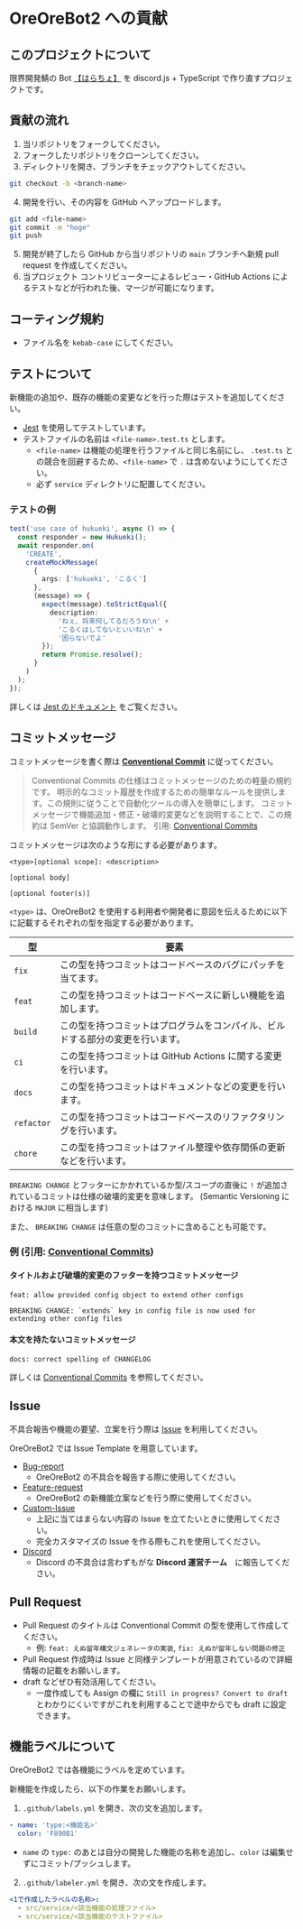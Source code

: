# OreOreBot2 への貢献

## このプロジェクトについて

限界開発鯖の Bot [【はらちょ】](https://github.com/approvers/OreOreBot) を discord.js +
TypeScript で作り直すプロジェクトです。

## 貢献の流れ

1. 当リポジトリをフォークしてください。
2. フォークしたリポジトリをクローンしてください。
3. ディレクトリを開き、ブランチをチェックアウトしてください。

```sh
git checkout -b <branch-name>
```

4. 開発を行い、その内容を GitHub へアップロードします。

```sh
git add <file-name>
git commit -m "hoge"
git push
```

5. 開発が終了したら GitHub から当リポジトリの `main` ブランチへ新規 pull request を作成してください。
6. 当プロジェクト コントリビューターによるレビュー・GitHub Actions によるテストなどが行われた後、マージが可能になります。

## コーティング規約

- ファイル名を `kebab-case` にしてください。

## テストについて

新機能の追加や、既存の機能の変更などを行った際はテストを追加してください。

- [Jest](https://jestjs.io/ja/) を使用してテストしています。
- テストファイルの名前は `<file-name>.test.ts` とします。
  - `<file-name>` は機能の処理を行うファイルと同じ名前にし、 `.test.ts` との競合を回避するため、`<file-name>` で `.` は含めないようにしてください。
  - 必ず `service` ディレクトリに配置してください。

### テストの例

```typescript
test('use case of hukueki', async () => {
  const responder = new Hukueki();
  await responder.on(
    'CREATE',
    createMockMessage(
      {
        args: ['hukueki', 'こるく']
      },
      (message) => {
        expect(message).toStrictEqual({
          description:
            'ねぇ、将来何してるだろうね\n' +
            'こるくはしてないといいね\n' +
            '困らないでよ'
        });
        return Promise.resolve();
      }
    )
  );
});
```

詳しくは [Jest のドキュメント](https://jestjs.io/ja/docs/getting-started) をご覧ください。

## コミットメッセージ

コミットメッセージを書く際は [**Conventional Commit**](https://conventionalcommits.org/ja/) に従ってください。

> Conventional Commits の仕様はコミットメッセージのための軽量の規約です。 明示的なコミット履歴を作成するための簡単なルールを提供します。この規則に従うことで自動化ツールの導入を簡単にします。 コミットメッセージで機能追加・修正・破壊的変更などを説明することで、この規約は SemVer と協調動作します。
> 引用: [Conventional Commits](https://conventionalcommits.org/ja/)

コミットメッセージは次のような形にする必要があります。

```
<type>[optional scope]: <description>

[optional body]

[optional footer(s)]
```

`<type>` は、OreOreBot2 を使用する利用者や開発者に意図を伝えるために以下に記載するそれぞれの型を指定する必要があります。

| 型         | 要素                                                                           |
| ---------- | ------------------------------------------------------------------------------ |
| `fix`      | この型を持つコミットはコードベースのバグにパッチを当てます。                   |
| `feat`     | この型を持つコミットはコードベースに新しい機能を追加します。                   |
| `build`    | この型を持つコミットはプログラムをコンパイル、ビルドする部分の変更を行います。 |
| `ci`       | この型を持つコミットは GitHub Actions に関する変更を行います。                 |
| `docs`     | この型を持つコミットはドキュメントなどの変更を行います。                       |
| `refactor` | この型を持つコミットはコードベースのリファクタリングを行います。               |
| `chore`    | この型を持つコミットはファイル整理や依存関係の更新などを行います。             |

`BREAKING CHANGE` とフッターにかかれているか型/スコープの直後に `!` が追加されているコミットは仕様の破壊的変更を意味します。 (Semantic Versioning における `MAJOR` に相当します)

また、 `BREAKING CHANGE` は任意の型のコミットに含めることも可能です。

### 例 (引用: [Conventional Commits](https://conventionalcommits.org/ja))

#### タイトルおよび破壊的変更のフッターを持つコミットメッセージ

```
feat: allow provided config object to extend other configs

BREAKING CHANGE: `extends` key in config file is now used for extending other config files
```

#### 本文を持たないコミットメッセージ

```
docs: correct spelling of CHANGELOG
```

詳しくは [Conventional Commits](https://conventionalcommits.org/) を参照してください。

## Issue

不具合報告や機能の要望、立案を行う際は [Issue](https://github.com/approvers/OreOreBot2/issues/new/choose) を利用してください。

OreOreBot2 では Issue Template を用意しています。

- [Bug-report](https://github.com/approvers/OreOreBot2/issues/new?assignees=&labels=bug&template=bug-report.md&title=)
  - OreOreBot2 の不具合を報告する際に使用してください。
- [Feature-request](https://github.com/approvers/OreOreBot2/issues/new?assignees=&labels=enhancement&template=feature-request.md&title=feat%3A+)
  - OreOreBot2 の新機能立案などを行う際に使用してください。
- [Custom-Issue](https://github.com/approvers/OreOreBot2/issues/new?assignees=&labels=&template=custom-issue.md&title=)
  - 上記に当てはまらない内容の Issue を立てたいときに使用してください。
  - 完全カスタマイズの Issue を作る際もこれを使用してください。
- [Discord](https://support.discord.com/hc/ja/requests/new?ticket_form_id=360006586013)
  - Discord の不具合は言わずもがな **Discord 運営チーム**　に報告してください。

## Pull Request

- Pull Request のタイトルは Conventional Commit の型を使用して作成してください。
  - 例: `feat: えぬ留年構文ジェネレータの実装`, `fix: えぬが留年しない問題の修正`
- Pull Request 作成時は Issue と同様テンプレートが用意されているので詳細情報の記載をお願いします。
- draft などぜひ有効活用してください。
  - 一度作成しても Assign の欄に `Still in progress? Convert to draft` とわかりにくいですがこれを利用することで途中からでも draft に設定できます。

## 機能ラベルについて

OreOreBot2 では各機能にラベルを定めています。

新機能を作成したら、以下の作業をお願いします。

1. `.github/labels.yml` を開き、次の文を追加します。

```yaml
- name: 'type:<機能名>'
  color: 'F890B1'
```

- `name` の `type:` のあとは自分の開発した機能の名称を追加し、`color` は編集せずにコミット/プッシュします。

2. `.github/labeler.yml` を開き、次の文を作成します。

```yaml
<1で作成したラベルの名称>:
  - src/service/<該当機能の処理ファイル>
  - src/service/<該当機能のテストファイル>
```
